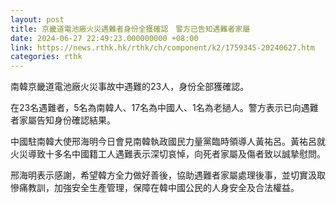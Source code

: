 ```yaml
---
layout: post
title: 京畿道電池廠火災遇難者身份全獲確認　警方已告知遇難者家屬
date: 2024-06-27 22:49:23.000000000 +08:00
link: https://news.rthk.hk/rthk/ch/component/k2/1759345-20240627.htm
categories: rthk
---
```


南韓京畿道電池廠火災事故中遇難的23人，身份全部獲確認。

在23名遇難者，5名為南韓人、17名為中國人、1名為老撾人。警方表示已向遇難者家屬告知身份確認結果。

中國駐南韓大使邢海明今日會見南韓執政國民力量黨臨時領導人黃祐呂。黃祐呂就火災導致十多名中國籍工人遇難表示深切哀悼，向死者家屬及傷者致以誠摯慰問。

邢海明表示感謝，希望韓方全力做好善後，協助遇難者家屬處理後事，並切實汲取慘痛教訓，加強安全生產管理，保障在韓中國公民的人身安全及合法權益。
